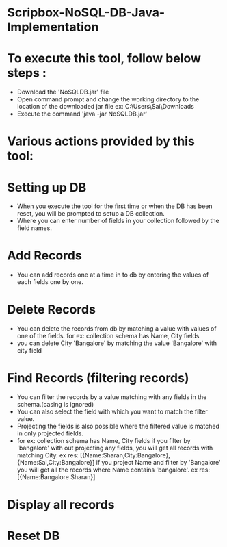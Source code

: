 # Scripbox-NoSQL-DB-Java-Implementation

# To execute this tool, follow below steps :

* Download the 'NoSQLDB.jar' file
* Open command prompt and change the working directory to the location of the downloaded jar file ex: C:\Users\Sai\Downloads
* Execute the command 'java -jar NoSQLDB.jar'

# Various actions provided by this tool:

# Setting up DB
* When you execute the tool for the first time or when the DB has been reset, you will be prompted to setup a DB collection.
* Where you can enter number of fields in your collection followed by the field names.

# Add Records
* You can add records one at a time in to db by entering the values of each fields one by one.
  
# Delete Records
* You can delete the records from db by matching a value with values of one of the fields.
  for ex: collection schema has Name, City fields
* you can delete City 'Bangalore' by matching the value 'Bangalore' with city field
  
# Find Records (filtering records)
* You can filter the records by a value matching with any fields in the schema.(casing is ignored)
* You can also select the field with which you want to match the filter value.
* Projecting the fields is also possible where the filtered value is matched in only projected fields.
* for ex: collection schema has Name, City fields
          if you filter by 'bangalore' with out projecting any fields, you will get all records with matching City.
            ex res: [{Name:Sharan,City:Bangalore},{Name:Sai,City:Bangalore}]
          if you project Name and filter by 'Bangalore' you will get all the records where Name contains 'bangalore'.
            ex res: [{Name:Bangalore Sharan}]
            
# Display all records
 
# Reset DB            
  

